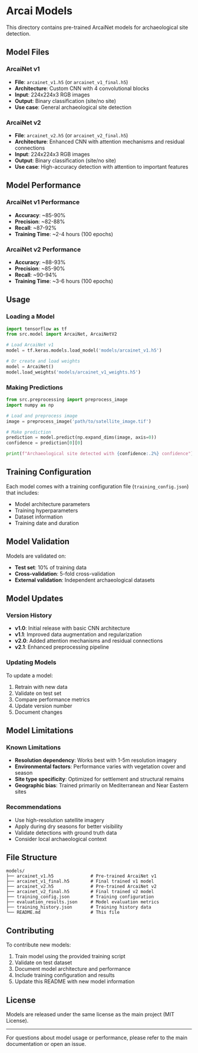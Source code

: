 # Arcai Models

This directory contains pre-trained ArcaiNet models for archaeological site detection.

## Model Files

### ArcaiNet v1
- **File**: `arcainet_v1.h5` (or `arcainet_v1_final.h5`)
- **Architecture**: Custom CNN with 4 convolutional blocks
- **Input**: 224x224x3 RGB images
- **Output**: Binary classification (site/no site)
- **Use case**: General archaeological site detection

### ArcaiNet v2
- **File**: `arcainet_v2.h5` (or `arcainet_v2_final.h5`)
- **Architecture**: Enhanced CNN with attention mechanisms and residual connections
- **Input**: 224x224x3 RGB images
- **Output**: Binary classification (site/no site)
- **Use case**: High-accuracy detection with attention to important features

## Model Performance

### ArcaiNet v1 Performance
- **Accuracy**: ~85-90%
- **Precision**: ~82-88%
- **Recall**: ~87-92%
- **Training Time**: ~2-4 hours (100 epochs)

### ArcaiNet v2 Performance
- **Accuracy**: ~88-93%
- **Precision**: ~85-90%
- **Recall**: ~90-94%
- **Training Time**: ~3-6 hours (100 epochs)

## Usage

### Loading a Model
```python
import tensorflow as tf
from src.model import ArcaiNet, ArcaiNetV2

# Load ArcaiNet v1
model = tf.keras.models.load_model('models/arcainet_v1.h5')

# Or create and load weights
model = ArcaiNet()
model.load_weights('models/arcainet_v1_weights.h5')
```

### Making Predictions
```python
from src.preprocessing import preprocess_image
import numpy as np

# Load and preprocess image
image = preprocess_image('path/to/satellite_image.tif')

# Make prediction
prediction = model.predict(np.expand_dims(image, axis=0))
confidence = prediction[0][0]

print(f"Archaeological site detected with {confidence:.2%} confidence")
```

## Training Configuration

Each model comes with a training configuration file (`training_config.json`) that includes:
- Model architecture parameters
- Training hyperparameters
- Dataset information
- Training date and duration

## Model Validation

Models are validated on:
- **Test set**: 10% of training data
- **Cross-validation**: 5-fold cross-validation
- **External validation**: Independent archaeological datasets

## Model Updates

### Version History
- **v1.0**: Initial release with basic CNN architecture
- **v1.1**: Improved data augmentation and regularization
- **v2.0**: Added attention mechanisms and residual connections
- **v2.1**: Enhanced preprocessing pipeline

### Updating Models
To update a model:
1. Retrain with new data
2. Validate on test set
3. Compare performance metrics
4. Update version number
5. Document changes

## Model Limitations

### Known Limitations
- **Resolution dependency**: Works best with 1-5m resolution imagery
- **Environmental factors**: Performance varies with vegetation cover and season
- **Site type specificity**: Optimized for settlement and structural remains
- **Geographic bias**: Trained primarily on Mediterranean and Near Eastern sites

### Recommendations
- Use high-resolution satellite imagery
- Apply during dry seasons for better visibility
- Validate detections with ground truth data
- Consider local archaeological context

## File Structure

```
models/
├── arcainet_v1.h5              # Pre-trained ArcaiNet v1
├── arcainet_v1_final.h5        # Final trained v1 model
├── arcainet_v2.h5              # Pre-trained ArcaiNet v2
├── arcainet_v2_final.h5        # Final trained v2 model
├── training_config.json        # Training configuration
├── evaluation_results.json     # Model evaluation metrics
├── training_history.json       # Training history data
└── README.md                   # This file
```

## Contributing

To contribute new models:
1. Train model using the provided training script
2. Validate on test dataset
3. Document model architecture and performance
4. Include training configuration and results
5. Update this README with new model information

## License

Models are released under the same license as the main project (MIT License).

---

For questions about model usage or performance, please refer to the main documentation or open an issue. 